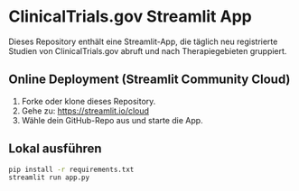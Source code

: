# ClinicalTrials.gov Streamlit App

Dieses Repository enthält eine Streamlit-App, die täglich neu registrierte Studien von ClinicalTrials.gov abruft und nach Therapiegebieten gruppiert.

## Online Deployment (Streamlit Community Cloud)

1. Forke oder klone dieses Repository.
2. Gehe zu: https://streamlit.io/cloud
3. Wähle dein GitHub-Repo aus und starte die App.

## Lokal ausführen

```bash
pip install -r requirements.txt
streamlit run app.py
